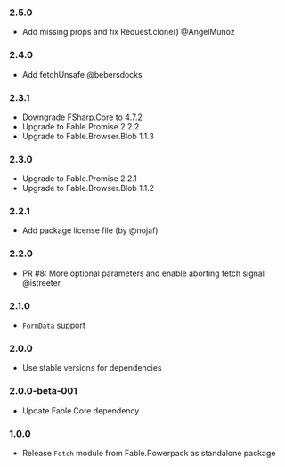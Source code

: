 ### 2.5.0

* Add missing props and fix Request.clone() @AngelMunoz

### 2.4.0

* Add fetchUnsafe @bebersdocks

### 2.3.1

* Downgrade FSharp.Core to 4.7.2
* Upgrade to Fable.Promise 2.2.2
* Upgrade to Fable.Browser.Blob 1.1.3

### 2.3.0

* Upgrade to Fable.Promise 2.2.1
* Upgrade to Fable.Browser.Blob 1.1.2

### 2.2.1

* Add package license file (by @nojaf)

### 2.2.0

* PR #8: More optional parameters and enable aborting fetch signal @istreeter

### 2.1.0

* `FormData` support

### 2.0.0

* Use stable versions for dependencies

### 2.0.0-beta-001

* Update Fable.Core dependency

### 1.0.0

* Release `Fetch` module from Fable.Powerpack as standalone package
